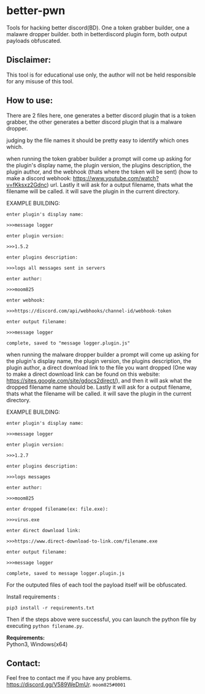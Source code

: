 # better-pwn

Tools for hacking better discord(BD). One a token grabber builder, one a malawre dropper builder. both in betterdiscord plugin form, both output payloads obfuscated.

## **Disclaimer:**

This tool is for educational use only, the author will not be held responsible for any misuse of this tool.

## **How to use:**
There are 2 files here, one generates a better discord plugin that is a token grabber, the other generates a better discord plugin that is a malware dropper.

judging by the file names it should be pretty easy to identify which ones which.

when running the token grabber builder a prompt will come up asking for the plugin's display name, the plugin version, the plugins description, the plugin author, and the webhook (thats where the token will be sent) (how to make a discord webhook: https://www.youtube.com/watch?v=fKksxz2Gdnc) url.
Lastly it will ask for a output filename, thats what the filename will be called.
it will save the plugin in the current directory.

EXAMPLE BUILDING:
```
enter plugin's display name:

>>>message logger

enter plugin version:

>>>1.5.2

enter plugins description:

>>>logs all messages sent in servers

enter author:

>>>moom825

enter webhook: 

>>>https://discord.com/api/webhooks/channel-id/webhook-token

enter output filename: 

>>>message logger

complete, saved to "message logger.plugin.js"
```





when running the malware dropper builder a prompt will come up asking for the plugin's display name, the plugin version, the plugins description, the plugin author, a direct download link to the file you want dropped (One way to make a direct download link can be found on this website: https://sites.google.com/site/gdocs2direct/), and then it will ask what the dropped filename name should be.
Lastly it will ask for a output filename, thats what the filename will be called.
it will save the plugin in the current directory.


EXAMPLE BUILDING:
```
enter plugin's display name: 

>>>message logger

enter plugin version: 

>>>1.2.7

enter plugins description: 

>>>logs messages

enter author: 

>>>moom825

enter dropped filename(ex: file.exe): 

>>>virus.exe

enter direct download link: 

>>>https://www.direct-download-to-link.com/filename.exe

enter output filename: 

>>>message logger

complete, saved to message logger.plugin.js
```

For the outputed files of each tool the payload itself will be obfuscated.

Install requirements :
```
pip3 install -r requirements.txt
```
Then if the steps above were successful, you can launch the python file by executing ```python filename.py```.

**Requirements:**\
Python3, Windows(x64)

## **Contact:**
Feel free to contact me if you have any problems.
https://discord.gg/V589WeDmUr. ```moom825#0001```

